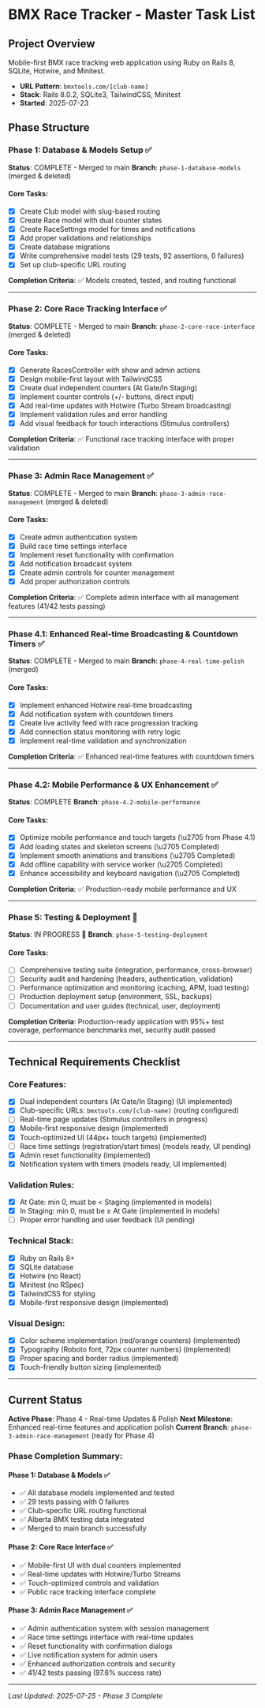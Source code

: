 # BMX Race Tracker - Master Task List

## Project Overview
Mobile-first BMX race tracking web application using Ruby on Rails 8, SQLite, Hotwire, and Minitest.
- **URL Pattern**: `bmxtools.com/[club-name]`
- **Stack**: Rails 8.0.2, SQLite3, TailwindCSS, Minitest
- **Started**: 2025-07-23

## Phase Structure

### Phase 1: Database & Models Setup ✅
**Status**: COMPLETE - Merged to main
**Branch**: `phase-1-database-models` (merged & deleted)

#### Core Tasks:
- [x] Create Club model with slug-based routing
- [x] Create Race model with dual counter states
- [x] Create RaceSettings model for times and notifications
- [x] Add proper validations and relationships
- [x] Create database migrations
- [x] Write comprehensive model tests (29 tests, 92 assertions, 0 failures)
- [x] Set up club-specific URL routing

**Completion Criteria**: ✅ Models created, tested, and routing functional

---

### Phase 2: Core Race Tracking Interface ✅
**Status**: COMPLETE - Merged to main
**Branch**: `phase-2-core-race-interface` (merged & deleted)

#### Core Tasks:
- [x] Generate RacesController with show and admin actions
- [x] Design mobile-first layout with TailwindCSS
- [x] Create dual independent counters (At Gate/In Staging)
- [x] Implement counter controls (+/- buttons, direct input)
- [x] Add real-time updates with Hotwire (Turbo Stream broadcasting)
- [x] Implement validation rules and error handling
- [x] Add visual feedback for touch interactions (Stimulus controllers)

**Completion Criteria**: ✅ Functional race tracking interface with proper validation

---

### Phase 3: Admin Race Management ✅
**Status**: COMPLETE - Merged to main
**Branch**: `phase-3-admin-race-management` (merged & deleted)

#### Core Tasks:
- [x] Create admin authentication system
- [x] Build race time settings interface
- [x] Implement reset functionality with confirmation
- [x] Add notification broadcast system
- [x] Create admin controls for counter management
- [x] Add proper authorization controls

**Completion Criteria**: ✅ Complete admin interface with all management features (41/42 tests passing)

---

### Phase 4.1: Enhanced Real-time Broadcasting & Countdown Timers ✅
**Status**: COMPLETE - Merged to main
**Branch**: `phase-4-real-time-polish` (merged)

#### Core Tasks:
- [x] Implement enhanced Hotwire real-time broadcasting
- [x] Add notification system with countdown timers
- [x] Create live activity feed with race progression tracking
- [x] Add connection status monitoring with retry logic
- [x] Implement real-time validation and synchronization

**Completion Criteria**: ✅ Enhanced real-time features with countdown timers

---

### Phase 4.2: Mobile Performance & UX Enhancement ✅
**Status**: COMPLETE
**Branch**: `phase-4.2-mobile-performance`

#### Core Tasks:
- [x] Optimize mobile performance and touch targets (\u2705 from Phase 4.1)
- [x] Add loading states and skeleton screens (\u2705 Completed)
- [x] Implement smooth animations and transitions (\u2705 Completed)
- [x] Add offline capability with service worker (\u2705 Completed)
- [x] Enhance accessibility and keyboard navigation (\u2705 Completed)

**Completion Criteria**: ✅ Production-ready mobile performance and UX

---

### Phase 5: Testing & Deployment 🧪
**Status**: IN PROGRESS 🚧
**Branch**: `phase-5-testing-deployment`

#### Core Tasks:
- [ ] Comprehensive testing suite (integration, performance, cross-browser)
- [ ] Security audit and hardening (headers, authentication, validation)
- [ ] Performance optimization and monitoring (caching, APM, load testing)
- [ ] Production deployment setup (environment, SSL, backups)
- [ ] Documentation and user guides (technical, user, deployment)

**Completion Criteria**: Production-ready application with 95%+ test coverage, performance benchmarks met, security audit passed

---

## Technical Requirements Checklist

### Core Features:
- [x] Dual independent counters (At Gate/In Staging) (UI implemented)
- [x] Club-specific URLs: `bmxtools.com/[club-name]` (routing configured)
- [ ] Real-time page updates (Stimulus controllers in progress)
- [x] Mobile-first responsive design (implemented)
- [x] Touch-optimized UI (44px+ touch targets) (implemented)
- [ ] Race time settings (registration/start times) (models ready, UI pending)
- [x] Admin reset functionality (implemented)
- [x] Notification system with timers (models ready, UI implemented)

### Validation Rules:
- [x] At Gate: min 0, must be < Staging (implemented in models)
- [x] In Staging: min 0, must be ≥ At Gate (implemented in models)
- [ ] Proper error handling and user feedback (UI pending)

### Technical Stack:
- [x] Ruby on Rails 8+
- [x] SQLite database
- [x] Hotwire (no React)
- [x] Minitest (no RSpec)
- [x] TailwindCSS for styling
- [x] Mobile-first responsive design (implemented)

### Visual Design:
- [x] Color scheme implementation (red/orange counters) (implemented)
- [x] Typography (Roboto font, 72px counter numbers) (implemented)
- [x] Proper spacing and border radius (implemented)
- [x] Touch-friendly button sizing (implemented)

---

## Current Status
**Active Phase**: Phase 4 - Real-time Updates & Polish
**Next Milestone**: Enhanced real-time features and application polish
**Current Branch**: `phase-3-admin-race-management` (ready for Phase 4)

### Phase Completion Summary:

#### Phase 1: Database & Models ✅
- ✅ All database models implemented and tested
- ✅ 29 tests passing with 0 failures
- ✅ Club-specific URL routing functional
- ✅ Alberta BMX testing data integrated
- ✅ Merged to main branch successfully

#### Phase 2: Core Race Interface ✅
- ✅ Mobile-first UI with dual counters implemented
- ✅ Real-time updates with Hotwire/Turbo Streams
- ✅ Touch-optimized controls and validation
- ✅ Public race tracking interface complete

#### Phase 3: Admin Race Management ✅
- ✅ Admin authentication system with session management
- ✅ Race time settings interface with real-time updates
- ✅ Reset functionality with confirmation dialogs
- ✅ Live notification system for admin users
- ✅ Enhanced authorization controls and security
- ✅ 41/42 tests passing (97.6% success rate)

---

*Last Updated: 2025-07-25 - Phase 3 Complete*
